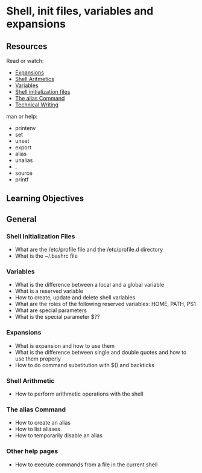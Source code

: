# Shell, init files, variables and expansions

## Resources
Read or watch:

- [Expansions](http://linuxcommand.org/lc3_lts0080.php)
- [Shell Aritmetics](https://www.gnu.org/software/bash/manual/html_node/Shell-Arithmetic.html)
- [Variables](https://tldp.org/LDP/Bash-Beginners-Guide/html/sect_03_02.html)
- [Shell initialization files](https://tldp.org/LDP/Bash-Beginners-Guide/html/sect_03_01.html)
- [The alias Command](http://www.linfo.org/alias.html)
- [Technical Writing](https://s3.eu-west-3.amazonaws.com/hbtn.intranet/uploads/misc/2021/6/9112669886fd446a2aa3113c31319d1f468dc160.pdf?X-Amz-Algorithm=AWS4-HMAC-SHA256&X-Amz-Credential=AKIA4MYA5JM5DUTZGMZG%2F20230106%2Feu-west-3%2Fs3%2Faws4_request&X-Amz-Date=20230106T041847Z&X-Amz-Expires=86400&X-Amz-SignedHeaders=host&X-Amz-Signature=06b1b69e1bdd9d6a1933a1d022a481ccf4e1ef1b1524f46dd0e73a16f6349ee1)

man or help:

- printenv
- set
- unset
- export
- alias
- unalias
- .
- source
- printf

## Learning Objectives

## General
### Shell Initialization Files

- What are the /etc/profile file and the /etc/profile.d directory
- What is the ~/.bashrc file

### Variables

- What is the difference between a local and a global variable
- What is a reserved variable
- How to create, update and delete shell variables
- What are the roles of the following reserved variables: HOME, PATH, PS1
- What are special parameters
- What is the special parameter $??

### Expansions

- What is expansion and how to use them
- What is the difference between single and double quotes and how to use them properly
- How to do command substitution with $() and backticks

### Shell Arithmetic

- How to perform arithmetic operations with the shell

### The alias Command

- How to create an alias
- How to list aliases
- How to temporarily disable an alias

### Other help pages
- How to execute commands from a file in the current shell


